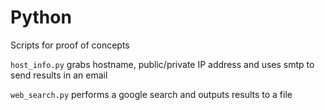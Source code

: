 # Python
Scripts for proof of concepts

`host_info.py` grabs hostname, public/private IP address and uses smtp to send results in an email 

`web_search.py` performs a google search and outputs results to a file
